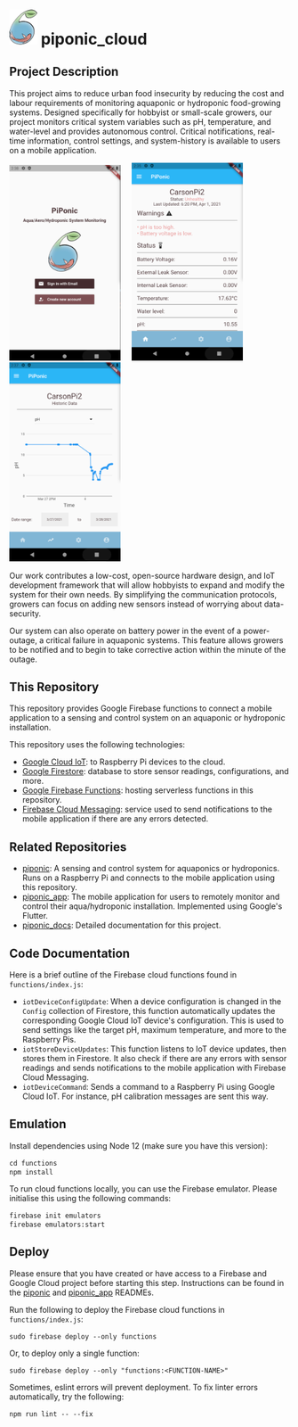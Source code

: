 


# <img src="docs/logo.png" alt="drawing" width="50"/> piponic_cloud 

## Project Description

This project aims to reduce urban food insecurity by reducing the cost and labour requirements of monitoring aquaponic or hydroponic food-growing systems. Designed specifically for hobbyist or small-scale growers, our project monitors critical system variables such as pH, temperature, and water-level and provides autonomous control. Critical notifications, real-time information, control settings, and system-history is available to users on a mobile application. 

<img src="docs/login.png" alt="drawing" width="200"/> &nbsp;&nbsp;&nbsp; <img src="docs/status.png" alt="drawing" width="200"/> &nbsp;&nbsp;&nbsp; <img src="docs/chart.png" alt="drawing" width="200"/>

Our work contributes a low-cost, open-source hardware design, and IoT development framework that will allow hobbyists to expand and modify the system for their own needs. By simplifying the communication protocols, growers can focus on adding new sensors instead of worrying about data-security. 

Our system can also operate on battery power in the event of a power-outage, a critical failure in aquaponic systems. This feature allows growers to be notified and to begin to take corrective action within the minute of the outage.

## This Repository

This repository provides Google Firebase functions to connect a mobile application to a sensing and control system on an aquaponic or hydroponic installation. 

This repository uses the following technologies:

- [Google Cloud IoT](https://cloud.google.com/iot/docs/quickstart): to Raspberry Pi devices to the cloud.
- [Google Firestore](https://cloud.google.com/iot/docs/quickstart): database to store sensor readings, configurations, and more.
- [Google Firebase Functions](https://firebase.google.com/docs/functions): hosting serverless functions in this repository.
- [Firebase Cloud Messaging](https://firebase.google.com/docs/cloud-messaging): service used to send notifications to the mobile application if there are any errors detected.

## Related Repositories

- [piponic](https://github.com/jaydenleong/piponic): A sensing and control system for aquaponics or hydroponics. Runs on a Raspberry Pi and connects to the mobile application using this repository.
- [piponic_app](https://github.com/jaydenleong/piponic_app): The mobile application for users to remotely monitor and control their aqua/hydroponic installation. Implemented using Google's Flutter.
- [piponic_docs](https://github.com/jaydenleong/piponic_docs): Detailed documentation for this project.

## Code Documentation

Here is a brief outline of the Firebase cloud functions found in `functions/index.js`: 

- `iotDeviceConfigUpdate`: When a device configuration is changed in the `Config` collection of Firestore, this function automatically updates the corresponding Google Cloud IoT device's configuration. This is used to send settings like the target pH, maximum temperature, and more to the Raspberry Pis.    
- `iotStoreDeviceUpdates`: This function listens to IoT device updates, then stores them in Firestore. It also check if there are any errors with sensor readings and sends notifications to the mobile application with Firebase Cloud Messaging. 
- `iotDeviceCommand`: Sends a command to a Raspberry Pi using Google Cloud IoT. For instance, pH calibration messages are sent this way.

## Emulation

Install dependencies using Node 12 (make sure you have this version):

```
cd functions
npm install
```

To run cloud functions locally, you can use the Firebase emulator. Please initialise this using the following commands:

```
firebase init emulators
firebase emulators:start
```

## Deploy

Please ensure that you have created or have access to a Firebase and Google Cloud project before starting this step. Instructions can be found in the [piponic](https://github.com/jaydenleong/piponic) and [piponic_app](https://github.com/jaydenleong/piponic_app) READMEs.

Run the following to deploy the Firebase cloud functions in `functions/index.js`:

```
sudo firebase deploy --only functions
```

Or, to deploy only a single function:

```
sudo firebase deploy --only "functions:<FUNCTION-NAME>"
```

Sometimes, eslint errors will prevent deployment. To fix linter errors automatically, try the following:

```
npm run lint -- --fix
```


